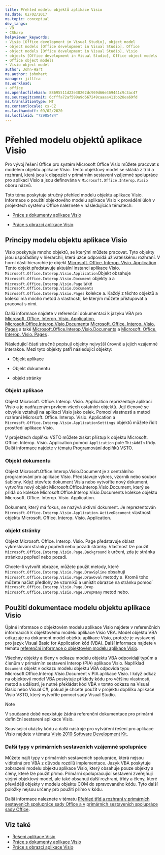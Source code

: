 ```yaml
---
title: Přehled modelu objektů aplikace Visio
ms.date: 02/02/2017
ms.topic: conceptual
dev_langs:
- VB
- CSharp
helpviewer_keywords:
- Visio [Office development in Visual Studio], object model
- object models [Office development in Visual Studio], Office
- object models [Office development in Visual Studio], Visio
- objects [Office development in Visual Studio], Office object models
- Office object models
- Visio object model
author: John-Hart
ms.author: johnhart
manager: jillfra
ms.workload:
- office
ms.openlocfilehash: 88695511d22e38262dc969d66e469441c9c3ac47
ms.sourcegitcommit: 6cfffa72af599a9d667249caaaa411bb28ea69fd
ms.translationtype: MT
ms.contentlocale: cs-CZ
ms.lasthandoff: 09/02/2020
ms.locfileid: "72985484"
---
```

# <a name="visio-object-model-overview"></a>Přehled modelu objektů aplikace Visio
  Pro vývoj řešení Office pro systém Microsoft Office Visio můžete pracovat s modelem objektu aplikace Visio. Tento objektový model se skládá z tříd a rozhraní, která jsou k dispozici v primárním sestavení vzájemné spolupráce pro aplikaci Visio a jsou definována v `Microsoft.Office.Interop.Visio` oboru názvů.

 Toto téma poskytuje stručný přehled modelu objektu aplikace Visio. Informace o použití objektového modelu aplikace Visio k provádění úloh v projektech systému Office naleznete v následujících tématech:

- [Práce s dokumenty aplikace Visio](../vsto/working-with-visio-documents.md)

- [Práce s obrazci aplikace Visio](../vsto/working-with-visio-shapes.md)

## <a name="understand-the-visio-object-model"></a>Principy modelu objektu aplikace Visio
 Visio poskytuje mnoho objektů, se kterými můžete pracovat. Tyto objekty jsou uspořádány v hierarchii, která úzce odpovídá uživatelskému rozhraní. V horní části hierarchie je objekt [Microsoft. Office. Interop. Visio. Application](/office/vba/api/Visio.Application) . Tento objekt představuje aktuální instanci aplikace Visio. `Microsoft.Office.Interop.Visio.Application`Objekt obsahuje `Microsoft.Office.Interop.Visio.Document` objekty a a `Microsoft.Office.Interop.Visio.Page` také `Microsoft.Office.Interop.Visio.Documents` `Microsoft.Office.Interop.Visio.Pages` kolekce a. Každý z těchto objektů a kolekcí má mnoho metod a vlastností, ke kterým můžete přistupovat a pracovat s nimi.

 Další informace najdete v referenční dokumentaci k jazyku VBA pro [Microsoft. Office. Interop. Visio. Application](/office/vba/api/Visio.Application), [Microsoft.Office.Interop.Visio.Document](/office/vba/api/Visio.Document)a [Microsoft. Office. Interop. Visio. Pages](/office/vba/api/Visio.Page) a také [Microsoft.Office.Interop.Visio.Documents](/office/vba/api/Visio.Documents) a [Microsoft. Office. Interop. Visio. Pages](/office/vba/api/Visio.Pages) .

 Následující části stručně popisují objekty nejvyšší úrovně a jejich vzájemné interakce. Mezi tyto objekty patří následující objekty:

- Objekt aplikace

- Objekt dokumentu

- objekt stránky

### <a name="application-object"></a>Objekt aplikace
 Objekt Microsoft. Office. Interop. Visio. Application reprezentuje aplikaci Visio a je nadřazeným prvkem všech ostatních objektů. Její členové se obvykle vztahují na aplikaci Visio jako celek. Pomocí vlastností a metod rozhraní Microsoft. Office. Interop. Visio. Application a `Microsoft.Office.Interop.Visio.ApplicationSettings` objektů můžete řídit prostředí aplikace Visio.

 V projektech doplňku VSTO můžete získat přístup k objektu Microsoft. Office. Interop. Visio. Application pomocí `Application` pole `ThisAddIn` třídy. Další informace najdete v tématu [Programování doplňků VSTO](../vsto/programming-vsto-add-ins.md).

### <a name="document-object"></a>Objekt dokumentu
 Objekt Microsoft.Office.Interop.Visio.Document je z centrálního programování pro aplikace Visio. Představuje výkres, vzorník nebo soubor šablony. Když otevřete dokument Visia nebo vytvoříte nový dokument, vytvoříte nový objekt Microsoft.Office.Interop.Visio.Document, který se přidá do kolekce Microsoft.Office.Interop.Visio.Documents kolekce objektu Microsoft. Office. Interop. Visio. Application.

 Dokument, který má fokus, se nazývá aktivní dokument. Je reprezentován `Microsoft.Office.Interop.Visio.Application.ActiveDocument` vlastností objektu Microsoft. Office. Interop. Visio. Application.

### <a name="page-object"></a>objekt stránky
 Objekt Microsoft. Office. Interop. Visio. Page představuje oblast vykreslování stránky popředí nebo pozadí stránky. Vlastnost lze použít `Microsoft.Office.Interop.Visio.Page.Background` k určení, zda je stránka stránkou popředí nebo pozadí.

 Chcete-li vytvořit obrazce, můžete použít metody, které `Microsoft.Office.Interop.Visio.Page.DrawSpline` obsahují `Microsoft.Office.Interop.Visio.Page.DrawOval` metody a. Kromě toho můžete načíst předlohy ze vzorníků a umístit obrazce na stránku pomocí `Microsoft.Office.Interop.Visio.Page.Drop` `Microsoft.Office.Interop.Visio.Page.DropMany` metod nebo.

## <a name="use-the-visio-object-model-documentation"></a>Použití dokumentace modelu objektu aplikace Visio
 Úplné informace o objektovém modelu aplikace Visio najdete v referenčních informacích k objektovému modelu aplikace Visio VBA. Model objektu VBA odkazuje na dokument model objektu aplikace Visio, protože je vystavený pro jazyk Visual Basic for Application kód (VBA). Další informace najdete v tématu [referenční informace o objektovém modelu aplikace Visio](/office/vba/api/overview/visio/object-model).

 Všechny objekty a členy v odkazu modelu objektu VBA odpovídají typům a členům v primárním sestavení Interop (PIA) aplikace Visio. Například `Document` objekt v odkazu modelu objektu VBA odpovídá typu Microsoft.Office.Interop.Visio.Document v PIA aplikace Visio. I když odkaz na objektový model VBA poskytuje příklady kódu pro většinu vlastností, metod a událostí, je nutné překládat kód VBA v tomto odkazu na Visual Basic nebo Visual C#, pokud je chcete použít v projektu doplňku aplikace Visio VSTO, který vytvoříte pomocí sady Visual Studio.

> [!NOTE]
> V současné době neexistuje žádná referenční dokumentace pro primární definiční sestavení aplikace Visio.

 Související ukázky kódu a další nástroje pro vytváření řešení pro aplikace Visio najdete v tématu [Visio 2010 Software Development Kit](https://www.microsoft.com/download/details.aspx?id=12365).

### <a name="additional-types-in-primary-interop-assemblies"></a>Další typy v primárních sestaveních vzájemné spolupráce
 Můžete najít typy v primárních sestaveních spolupráce, která nejsou viditelná pro VBA z důvodu rozdílů implementace. Jazyk VBA poskytuje zobrazení modelu objektu aplikace Visio, který obsahuje pouze objekty a členy, které lze použít přímo. Primární spolupracující sestavení zveřejňují stejný objektový model, ale také obsahují další rozhraní, třídy a členy, které převádějí objekty v modelu objektu COM do spravovaného kódu. Tyto další položky nejsou určeny pro použití přímo v kódu.

 Další informace naleznete v tématu [Přehled tříd a rozhraní v primárních sestaveních spolupráce sady Office a v](/previous-versions/office/office-12/ms247299(v=office.12)) [primárních sestaveních spolupráce sady Office](../vsto/office-primary-interop-assemblies.md).

## <a name="see-also"></a>Viz také
- [Řešení aplikace Visio](../vsto/visio-solutions.md)
- [Práce s dokumenty aplikace Visio](../vsto/working-with-visio-documents.md)
- [Práce s obrazci aplikace Visio](../vsto/working-with-visio-shapes.md)
